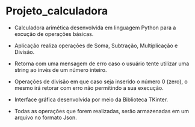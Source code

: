 # Projeto_calculadora

* Calculadora arimética desenvolvida em linguagem Python para a excução de operações básicas.

* Aplicação realiza operações de Soma, Subtração, Multiplicação e Divisão.

* Retorna com uma mensagem de erro caso o usuário tente utilizar uma string ao invés de um número inteiro.

* Operações de divisão em que caso seja inserido o número 0 (zero), o mesmo irá retorar com erro não permitindo a sua execução.

* Interface gráfica desenvolvida por meio da Biblioteca TKinter.

* Todas as operações que forem realizadas, serão armazenadas em um arquivo no formato Json.


